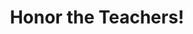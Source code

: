 ---
pid: ws38
title: Honor the Teachers!
location_transcription: School District of Philadelphia Admin Building
coordinates: "[-75.162017896063, 39.961119155305]"
zipcode: '19106'
gen_neighborhood: Center City
neighborhood: Society Hill,Old City
outside_phl: 
age: 
age_range: 
instagram: 
image_file_name: ws_38.jpg
proposal_transcription: Honor the teachers! Without teachers there would be no leaders!!
topic: Education
topic_summary: '0'
type: Other No Form
keywords_other: 
credit: "#education"
image_labels: 
twitter: 
facebook: 
permalink: "/monuments/ws38/"
layout: item-page
---